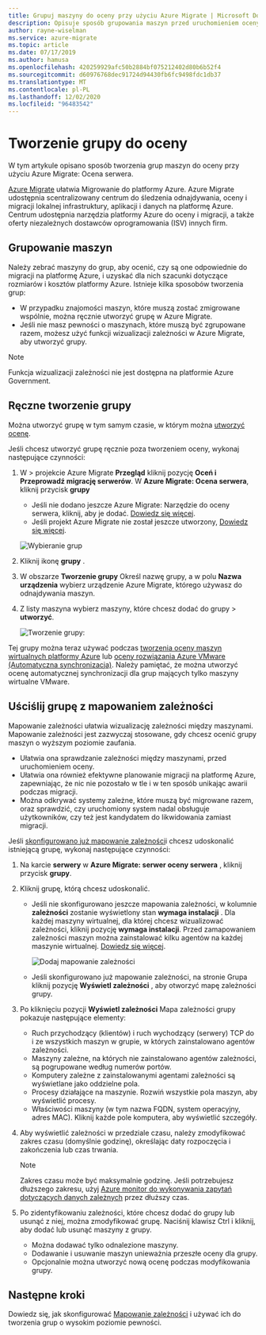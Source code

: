 ```yaml
---
title: Grupuj maszyny do oceny przy użyciu Azure Migrate | Microsoft Docs
description: Opisuje sposób grupowania maszyn przed uruchomieniem oceny w usłudze Azure Migrate.
author: rayne-wiselman
ms.service: azure-migrate
ms.topic: article
ms.date: 07/17/2019
ms.author: hamusa
ms.openlocfilehash: 420259929afc50b2884bf075212402d80b6b52f4
ms.sourcegitcommit: d60976768dec91724d94430fb6fc9498fdc1db37
ms.translationtype: MT
ms.contentlocale: pl-PL
ms.lasthandoff: 12/02/2020
ms.locfileid: "96483542"
---
```

# <a name="create-a-group-for-assessment"></a>Tworzenie grupy do oceny

W tym artykule opisano sposób tworzenia grup maszyn do oceny przy użyciu Azure Migrate: Ocena serwera.

[Azure Migrate](migrate-services-overview.md) ułatwia Migrowanie do platformy Azure. Azure Migrate udostępnia scentralizowany centrum do śledzenia odnajdywania, oceny i migracji lokalnej infrastruktury, aplikacji i danych na platformę Azure. Centrum udostępnia narzędzia platformy Azure do oceny i migracji, a także oferty niezależnych dostawców oprogramowania (ISV) innych firm. 

## <a name="grouping-machines"></a>Grupowanie maszyn

Należy zebrać maszyny do grup, aby ocenić, czy są one odpowiednie do migracji na platformę Azure, i uzyskać dla nich szacunki dotyczące rozmiarów i kosztów platformy Azure. Istnieje kilka sposobów tworzenia grup:

- W przypadku znajomości maszyn, które muszą zostać zmigrowane wspólnie, można ręcznie utworzyć grupę w Azure Migrate.
- Jeśli nie masz pewności o maszynach, które muszą być zgrupowane razem, możesz użyć funkcji wizualizacji zależności w Azure Migrate, aby utworzyć grupy. 

> [!NOTE]
> Funkcja wizualizacji zależności nie jest dostępna na platformie Azure Government.

## <a name="create-a-group-manually"></a>Ręczne tworzenie grupy

Można utworzyć grupę w tym samym czasie, w którym można [utworzyć ocenę](how-to-create-assessment.md).

Jeśli chcesz utworzyć grupę ręcznie poza tworzeniem oceny, wykonaj następujące czynności:

1. W > projekcie Azure Migrate **Przegląd** kliknij pozycję **Oceń i Przeprowadź migrację serwerów**. W **Azure Migrate: Ocena serwera**, kliknij przycisk **grupy**
    - Jeśli nie dodano jeszcze Azure Migrate: Narzędzie do oceny serwera, kliknij, aby je dodać. [Dowiedz się więcej](how-to-assess.md).
    - Jeśli projekt Azure Migrate nie został jeszcze utworzony, [Dowiedz się więcej](./create-manage-projects.md).

    ![Wybieranie grup](./media/how-to-create-a-group/select-groups.png)

2. Kliknij ikonę **grupy** .
3. W obszarze **Tworzenie grupy** Określ nazwę grupy, a w polu **Nazwa urządzenia** wybierz urządzenie Azure Migrate, którego używasz do odnajdywania maszyn.
4. Z listy maszyna wybierz maszyny, które chcesz dodać do grupy > **utworzyć**.

    ![Tworzenie grupy:](./media/how-to-create-a-group/create-group.png)

Tej grupy można teraz używać podczas [tworzenia oceny maszyn wirtualnych platformy Azure](how-to-create-assessment.md) lub [oceny rozwiązania Azure VMware (Automatyczna synchronizacja)](how-to-create-azure-vmware-solution-assessment.md). Należy pamiętać, że można utworzyć ocenę automatycznej synchronizacji dla grup mających tylko maszyny wirtualne VMware. 

## <a name="refine-a-group-with-dependency-mapping"></a>Uściślij grupę z mapowaniem zależności

Mapowanie zależności ułatwia wizualizację zależności między maszynami. Mapowanie zależności jest zazwyczaj stosowane, gdy chcesz ocenić grupy maszyn o wyższym poziomie zaufania.
- Ułatwia ona sprawdzanie zależności między maszynami, przed uruchomieniem oceny. 
- Ułatwia ona również efektywne planowanie migracji na platformę Azure, zapewniając, że nic nie pozostało w tle i w ten sposób unikając awarii podczas migracji.
- Można odkrywać systemy zależne, które muszą być migrowane razem, oraz sprawdzić, czy uruchomiony system nadal obsługuje użytkowników, czy też jest kandydatem do likwidowania zamiast migracji.

Jeśli [skonfigurowano już mapowanie zależności](how-to-create-group-machine-dependencies.md)i chcesz udoskonalić istniejącą grupę, wykonaj następujące czynności:

1. Na karcie **serwery** w **Azure Migrate: serwer oceny serwera** , kliknij przycisk **grupy**.
2. Kliknij grupę, którą chcesz udoskonalić.
    - Jeśli nie skonfigurowano jeszcze mapowania zależności, w kolumnie **zależności** zostanie wyświetlony stan **wymaga instalacji** . Dla każdej maszyny wirtualnej, dla której chcesz wizualizować zależności, kliknij pozycję **wymaga instalacji**. Przed zamapowaniem zależności maszyn można zainstalować kilku agentów na każdej maszynie wirtualnej. [Dowiedz się więcej](how-to-create-group-machine-dependencies.md).

        ![Dodaj mapowanie zależności](./media/how-to-create-a-group/add-dependency-mapping.png)

    - Jeśli skonfigurowano już mapowanie zależności, na stronie Grupa kliknij pozycję **Wyświetl zależności** , aby otworzyć mapę zależności grupy.

3. Po kliknięciu pozycji **Wyświetl zależności** Mapa zależności grupy pokazuje następujące elementy:

    - Ruch przychodzący (klientów) i ruch wychodzący (serwery) TCP do i ze wszystkich maszyn w grupie, w których zainstalowano agentów zależności.
    - Maszyny zależne, na których nie zainstalowano agentów zależności, są pogrupowane według numerów portów.
    - Komputery zależne z zainstalowanymi agentami zależności są wyświetlane jako oddzielne pola.
    - Procesy działające na maszynie. Rozwiń wszystkie pola maszyn, aby wyświetlić procesy.
    - Właściwości maszyny (w tym nazwa FQDN, system operacyjny, adres MAC). Kliknij każde pole komputera, aby wyświetlić szczegóły.

4. Aby wyświetlić zależności w przedziale czasu, należy zmodyfikować zakres czasu (domyślnie godzinę), określając daty rozpoczęcia i zakończenia lub czas trwania.

    > [!NOTE]
    > Zakres czasu może być maksymalnie godzinę. Jeśli potrzebujesz dłuższego zakresu, użyj [Azure monitor do wykonywania zapytań dotyczących danych zależnych](how-to-create-group-machine-dependencies.md) przez dłuższy czas.

5. Po zidentyfikowaniu zależności, które chcesz dodać do grupy lub usunąć z niej, można zmodyfikować grupę. Naciśnij klawisz Ctrl i kliknij, aby dodać lub usunąć maszyny z grupy.

    - Można dodawać tylko odnalezione maszyny.
    - Dodawanie i usuwanie maszyn unieważnia przeszłe oceny dla grupy.
    - Opcjonalnie można utworzyć nową ocenę podczas modyfikowania grupy.


## <a name="next-steps"></a>Następne kroki

Dowiedz się, jak skonfigurować [Mapowanie zależności](how-to-create-group-machine-dependencies.md) i używać ich do tworzenia grup o wysokim poziomie pewności.